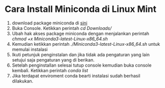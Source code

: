 # Cara Install Miniconda di Linux Mint

1. download package miniconda di [sini](https://conda.io/miniconda.html)
2. Buka Console. Ketikkan perintah *cd Downloads/*
3. Ubah hak akses package miniconda dengan menjalankan perintah *chmod +x Miniconda3-latest-Linux-x86_64.sh*
4. Kemudian ketikkan perintah *./Miniconda3-latest-Linux-x86_64.sh* untuk memulai instalasi
5. Ikuti petunjuk penginstalan dan jika tidak ada pengaturan yang lain setujui saja pengaturan yang di berikan.
6. Setelah penginstallan selesai tutup console kemudian buka console kembali. Ketikkan perintah *conda list*
7. Jika terdapat enviroment conda bearti instalasi sudah berhasil dilakukan.  